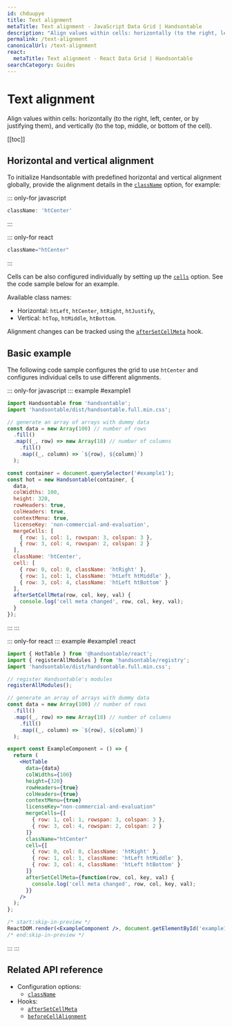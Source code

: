 ```yaml
---
id: chduupye
title: Text alignment
metaTitle: Text alignment - JavaScript Data Grid | Handsontable
description: "Align values within cells: horizontally (to the right, left, center, or by justifying them), and vertically (to the top, middle, or bottom of the cell)."
permalink: /text-alignment
canonicalUrl: /text-alignment
react:
  metaTitle: Text alignment - React Data Grid | Handsontable
searchCategory: Guides
---
```


# Text alignment

Align values within cells: horizontally (to the right, left, center, or by justifying them), and vertically (to the top, middle, or bottom of the cell).

[[toc]]

## Horizontal and vertical alignment

To initialize Handsontable with predefined horizontal and vertical alignment globally, provide the alignment details in the [`className`](@/api/options.md#classname) option, for example:

::: only-for javascript
```js
className: 'htCenter'
```
:::

::: only-for react
```jsx
className="htCenter"
```
:::

Cells can be also configured individually by setting up the [`cells`](@/api/options.md#cells) option. See the code sample below for an example.

Available class names:

* Horizontal: `htLeft`, `htCenter`, `htRight`, `htJustify`,
* Vertical: `htTop`, `htMiddle`, `htBottom`.

Alignment changes can be tracked using the [`afterSetCellMeta`](@/api/hooks.md#aftersetcellmeta) hook.

## Basic example

The following code sample configures the grid to use `htCenter` and configures individual cells to use different alignments.

::: only-for javascript
::: example #example1
```js
import Handsontable from 'handsontable';
import 'handsontable/dist/handsontable.full.min.css';

// generate an array of arrays with dummy data
const data = new Array(100) // number of rows
  .fill()
  .map((_, row) => new Array(18) // number of columns
    .fill()
    .map((_, column) => `${row}, ${column}`)
  );

const container = document.querySelector('#example1');
const hot = new Handsontable(container, {
  data,
  colWidths: 100,
  height: 320,
  rowHeaders: true,
  colHeaders: true,
  contextMenu: true,
  licenseKey: 'non-commercial-and-evaluation',
  mergeCells: [
    { row: 1, col: 1, rowspan: 3, colspan: 3 },
    { row: 3, col: 4, rowspan: 2, colspan: 2 }
  ],
  className: 'htCenter',
  cell: [
    { row: 0, col: 0, className: 'htRight' },
    { row: 1, col: 1, className: 'htLeft htMiddle' },
    { row: 3, col: 4, className: 'htLeft htBottom' }
  ],
  afterSetCellMeta(row, col, key, val) {
    console.log('cell meta changed', row, col, key, val);
  }
});
```
:::
:::

::: only-for react
::: example #example1 :react
```jsx
import { HotTable } from '@handsontable/react';
import { registerAllModules } from 'handsontable/registry';
import 'handsontable/dist/handsontable.full.min.css';

// register Handsontable's modules
registerAllModules();

// generate an array of arrays with dummy data
const data = new Array(100) // number of rows
  .fill()
  .map((_, row) => new Array(18) // number of columns
    .fill()
    .map((_, column) => `${row}, ${column}`)
  );

export const ExampleComponent = () => {
  return (
    <HotTable
      data={data}
      colWidths={100}
      height={320}
      rowHeaders={true}
      colHeaders={true}
      contextMenu={true}
      licenseKey="non-commercial-and-evaluation"
      mergeCells={[
        { row: 1, col: 1, rowspan: 3, colspan: 3 },
        { row: 3, col: 4, rowspan: 2, colspan: 2 }
      ]}
      className="htCenter"
      cell={[
        { row: 0, col: 0, className: 'htRight' },
        { row: 1, col: 1, className: 'htLeft htMiddle' },
        { row: 3, col: 4, className: 'htLeft htBottom' }
      ]}
      afterSetCellMeta={function(row, col, key, val) {
        console.log('cell meta changed', row, col, key, val);
      }}
    />
  );
};

/* start:skip-in-preview */
ReactDOM.render(<ExampleComponent />, document.getElementById('example1'));
/* end:skip-in-preview */
```
:::
:::


## Related API reference

- Configuration options:
  - [`className`](@/api/options.md#classname)
- Hooks:
  - [`afterSetCellMeta`](@/api/hooks.md#aftersetcellmeta)
  - [`beforeCellAlignment`](@/api/hooks.md#beforecellalignment)
